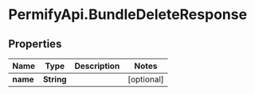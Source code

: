 # PermifyApi.BundleDeleteResponse

## Properties

Name | Type | Description | Notes
------------ | ------------- | ------------- | -------------
**name** | **String** |  | [optional] 


